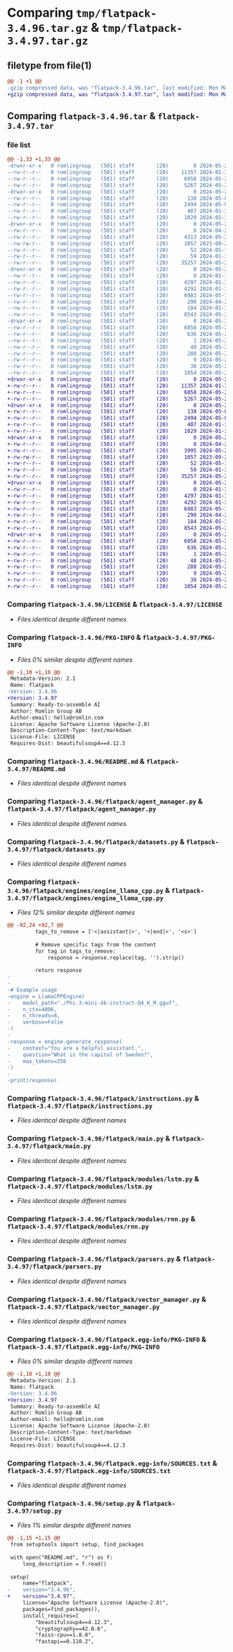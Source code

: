 # Comparing `tmp/flatpack-3.4.96.tar.gz` & `tmp/flatpack-3.4.97.tar.gz`

## filetype from file(1)

```diff
@@ -1 +1 @@
-gzip compressed data, was "flatpack-3.4.96.tar", last modified: Mon May 20 18:52:02 2024, max compression
+gzip compressed data, was "flatpack-3.4.97.tar", last modified: Mon May 20 19:08:11 2024, max compression
```

## Comparing `flatpack-3.4.96.tar` & `flatpack-3.4.97.tar`

### file list

```diff
@@ -1,33 +1,33 @@
-drwxr-xr-x   0 romlingroup   (501) staff       (20)        0 2024-05-20 18:52:02.418917 flatpack-3.4.96/
--rw-r--r--   0 romlingroup   (501) staff       (20)    11357 2024-01-31 06:56:56.000000 flatpack-3.4.96/LICENSE
--rw-r--r--   0 romlingroup   (501) staff       (20)     6058 2024-05-20 18:52:02.418642 flatpack-3.4.96/PKG-INFO
--rw-r--r--   0 romlingroup   (501) staff       (20)     5267 2024-05-20 17:36:41.000000 flatpack-3.4.96/README.md
-drwxr-xr-x   0 romlingroup   (501) staff       (20)        0 2024-05-20 18:52:02.416266 flatpack-3.4.96/flatpack/
--rw-r--r--   0 romlingroup   (501) staff       (20)      138 2024-05-02 14:39:05.000000 flatpack-3.4.96/flatpack/__init__.py
--rw-r--r--   0 romlingroup   (501) staff       (20)     2494 2024-05-02 07:38:12.000000 flatpack-3.4.96/flatpack/agent_manager.py
--rw-r--r--   0 romlingroup   (501) staff       (20)      407 2024-01-31 06:56:56.000000 flatpack-3.4.96/flatpack/config.py
--rw-r--r--   0 romlingroup   (501) staff       (20)     1029 2024-01-31 06:56:56.000000 flatpack-3.4.96/flatpack/datasets.py
-drwxr-xr-x   0 romlingroup   (501) staff       (20)        0 2024-05-20 18:52:02.417541 flatpack-3.4.96/flatpack/engines/
--rw-r--r--   0 romlingroup   (501) staff       (20)        0 2024-04-29 23:17:03.000000 flatpack-3.4.96/flatpack/engines/__init__.py
--rw-r--r--   0 romlingroup   (501) staff       (20)     4313 2024-05-20 18:46:04.000000 flatpack-3.4.96/flatpack/engines/engine_llama_cpp.py
--rw-rw-r--   0 romlingroup   (501) staff       (20)     1057 2023-09-28 21:46:27.000000 flatpack-3.4.96/flatpack/instructions.py
--rw-r--r--   0 romlingroup   (501) staff       (20)       52 2024-05-18 04:12:26.000000 flatpack-3.4.96/flatpack/load_engines.py
--rw-r--r--   0 romlingroup   (501) staff       (20)       59 2024-01-31 06:56:56.000000 flatpack-3.4.96/flatpack/load_modules.py
--rw-r--r--   0 romlingroup   (501) staff       (20)    35257 2024-05-20 16:30:51.000000 flatpack-3.4.96/flatpack/main.py
-drwxr-xr-x   0 romlingroup   (501) staff       (20)        0 2024-05-20 18:52:02.418019 flatpack-3.4.96/flatpack/modules/
--rw-r--r--   0 romlingroup   (501) staff       (20)        0 2024-01-31 06:56:56.000000 flatpack-3.4.96/flatpack/modules/__init__.py
--rw-r--r--   0 romlingroup   (501) staff       (20)     4297 2024-01-31 06:56:56.000000 flatpack-3.4.96/flatpack/modules/lstm.py
--rw-r--r--   0 romlingroup   (501) staff       (20)     4292 2024-01-31 06:56:56.000000 flatpack-3.4.96/flatpack/modules/rnn.py
--rw-r--r--   0 romlingroup   (501) staff       (20)     6983 2024-05-14 17:52:21.000000 flatpack-3.4.96/flatpack/parsers.py
--rw-r--r--   0 romlingroup   (501) staff       (20)      290 2024-04-27 11:31:48.000000 flatpack-3.4.96/flatpack/session_manager.py
--rw-r--r--   0 romlingroup   (501) staff       (20)      184 2024-01-31 06:56:56.000000 flatpack-3.4.96/flatpack/utils.py
--rw-r--r--   0 romlingroup   (501) staff       (20)     8543 2024-05-20 15:16:59.000000 flatpack-3.4.96/flatpack/vector_manager.py
-drwxr-xr-x   0 romlingroup   (501) staff       (20)        0 2024-05-20 18:52:02.418298 flatpack-3.4.96/flatpack.egg-info/
--rw-r--r--   0 romlingroup   (501) staff       (20)     6058 2024-05-20 18:52:02.000000 flatpack-3.4.96/flatpack.egg-info/PKG-INFO
--rw-r--r--   0 romlingroup   (501) staff       (20)      636 2024-05-20 18:52:02.000000 flatpack-3.4.96/flatpack.egg-info/SOURCES.txt
--rw-r--r--   0 romlingroup   (501) staff       (20)        1 2024-05-20 18:52:02.000000 flatpack-3.4.96/flatpack.egg-info/dependency_links.txt
--rw-r--r--   0 romlingroup   (501) staff       (20)       48 2024-05-20 18:52:02.000000 flatpack-3.4.96/flatpack.egg-info/entry_points.txt
--rw-r--r--   0 romlingroup   (501) staff       (20)      288 2024-05-20 18:52:02.000000 flatpack-3.4.96/flatpack.egg-info/requires.txt
--rw-r--r--   0 romlingroup   (501) staff       (20)        9 2024-05-20 18:52:02.000000 flatpack-3.4.96/flatpack.egg-info/top_level.txt
--rw-r--r--   0 romlingroup   (501) staff       (20)       38 2024-05-20 18:52:02.418973 flatpack-3.4.96/setup.cfg
--rw-r--r--   0 romlingroup   (501) staff       (20)     1054 2024-05-20 17:36:51.000000 flatpack-3.4.96/setup.py
+drwxr-xr-x   0 romlingroup   (501) staff       (20)        0 2024-05-20 19:08:11.479733 flatpack-3.4.97/
+-rw-r--r--   0 romlingroup   (501) staff       (20)    11357 2024-01-31 06:56:56.000000 flatpack-3.4.97/LICENSE
+-rw-r--r--   0 romlingroup   (501) staff       (20)     6058 2024-05-20 19:08:11.479538 flatpack-3.4.97/PKG-INFO
+-rw-r--r--   0 romlingroup   (501) staff       (20)     5267 2024-05-20 17:36:41.000000 flatpack-3.4.97/README.md
+drwxr-xr-x   0 romlingroup   (501) staff       (20)        0 2024-05-20 19:08:11.477717 flatpack-3.4.97/flatpack/
+-rw-r--r--   0 romlingroup   (501) staff       (20)      138 2024-05-02 14:39:05.000000 flatpack-3.4.97/flatpack/__init__.py
+-rw-r--r--   0 romlingroup   (501) staff       (20)     2494 2024-05-02 07:38:12.000000 flatpack-3.4.97/flatpack/agent_manager.py
+-rw-r--r--   0 romlingroup   (501) staff       (20)      407 2024-01-31 06:56:56.000000 flatpack-3.4.97/flatpack/config.py
+-rw-r--r--   0 romlingroup   (501) staff       (20)     1029 2024-01-31 06:56:56.000000 flatpack-3.4.97/flatpack/datasets.py
+drwxr-xr-x   0 romlingroup   (501) staff       (20)        0 2024-05-20 19:08:11.478741 flatpack-3.4.97/flatpack/engines/
+-rw-r--r--   0 romlingroup   (501) staff       (20)        0 2024-04-29 23:17:03.000000 flatpack-3.4.97/flatpack/engines/__init__.py
+-rw-r--r--   0 romlingroup   (501) staff       (20)     3995 2024-05-20 19:05:21.000000 flatpack-3.4.97/flatpack/engines/engine_llama_cpp.py
+-rw-rw-r--   0 romlingroup   (501) staff       (20)     1057 2023-09-28 21:46:27.000000 flatpack-3.4.97/flatpack/instructions.py
+-rw-r--r--   0 romlingroup   (501) staff       (20)       52 2024-05-18 04:12:26.000000 flatpack-3.4.97/flatpack/load_engines.py
+-rw-r--r--   0 romlingroup   (501) staff       (20)       59 2024-01-31 06:56:56.000000 flatpack-3.4.97/flatpack/load_modules.py
+-rw-r--r--   0 romlingroup   (501) staff       (20)    35257 2024-05-20 16:30:51.000000 flatpack-3.4.97/flatpack/main.py
+drwxr-xr-x   0 romlingroup   (501) staff       (20)        0 2024-05-20 19:08:11.479095 flatpack-3.4.97/flatpack/modules/
+-rw-r--r--   0 romlingroup   (501) staff       (20)        0 2024-01-31 06:56:56.000000 flatpack-3.4.97/flatpack/modules/__init__.py
+-rw-r--r--   0 romlingroup   (501) staff       (20)     4297 2024-01-31 06:56:56.000000 flatpack-3.4.97/flatpack/modules/lstm.py
+-rw-r--r--   0 romlingroup   (501) staff       (20)     4292 2024-01-31 06:56:56.000000 flatpack-3.4.97/flatpack/modules/rnn.py
+-rw-r--r--   0 romlingroup   (501) staff       (20)     6983 2024-05-14 17:52:21.000000 flatpack-3.4.97/flatpack/parsers.py
+-rw-r--r--   0 romlingroup   (501) staff       (20)      290 2024-04-27 11:31:48.000000 flatpack-3.4.97/flatpack/session_manager.py
+-rw-r--r--   0 romlingroup   (501) staff       (20)      184 2024-01-31 06:56:56.000000 flatpack-3.4.97/flatpack/utils.py
+-rw-r--r--   0 romlingroup   (501) staff       (20)     8543 2024-05-20 15:16:59.000000 flatpack-3.4.97/flatpack/vector_manager.py
+drwxr-xr-x   0 romlingroup   (501) staff       (20)        0 2024-05-20 19:08:11.479287 flatpack-3.4.97/flatpack.egg-info/
+-rw-r--r--   0 romlingroup   (501) staff       (20)     6058 2024-05-20 19:08:11.000000 flatpack-3.4.97/flatpack.egg-info/PKG-INFO
+-rw-r--r--   0 romlingroup   (501) staff       (20)      636 2024-05-20 19:08:11.000000 flatpack-3.4.97/flatpack.egg-info/SOURCES.txt
+-rw-r--r--   0 romlingroup   (501) staff       (20)        1 2024-05-20 19:08:11.000000 flatpack-3.4.97/flatpack.egg-info/dependency_links.txt
+-rw-r--r--   0 romlingroup   (501) staff       (20)       48 2024-05-20 19:08:11.000000 flatpack-3.4.97/flatpack.egg-info/entry_points.txt
+-rw-r--r--   0 romlingroup   (501) staff       (20)      288 2024-05-20 19:08:11.000000 flatpack-3.4.97/flatpack.egg-info/requires.txt
+-rw-r--r--   0 romlingroup   (501) staff       (20)        9 2024-05-20 19:08:11.000000 flatpack-3.4.97/flatpack.egg-info/top_level.txt
+-rw-r--r--   0 romlingroup   (501) staff       (20)       38 2024-05-20 19:08:11.479776 flatpack-3.4.97/setup.cfg
+-rw-r--r--   0 romlingroup   (501) staff       (20)     1054 2024-05-20 19:07:58.000000 flatpack-3.4.97/setup.py
```

### Comparing `flatpack-3.4.96/LICENSE` & `flatpack-3.4.97/LICENSE`

 * *Files identical despite different names*

### Comparing `flatpack-3.4.96/PKG-INFO` & `flatpack-3.4.97/PKG-INFO`

 * *Files 0% similar despite different names*

```diff
@@ -1,10 +1,10 @@
 Metadata-Version: 2.1
 Name: flatpack
-Version: 3.4.96
+Version: 3.4.97
 Summary: Ready-to-assemble AI
 Author: Romlin Group AB
 Author-email: hello@romlin.com
 License: Apache Software License (Apache-2.0)
 Description-Content-Type: text/markdown
 License-File: LICENSE
 Requires-Dist: beautifulsoup4==4.12.3
```

### Comparing `flatpack-3.4.96/README.md` & `flatpack-3.4.97/README.md`

 * *Files identical despite different names*

### Comparing `flatpack-3.4.96/flatpack/agent_manager.py` & `flatpack-3.4.97/flatpack/agent_manager.py`

 * *Files identical despite different names*

### Comparing `flatpack-3.4.96/flatpack/datasets.py` & `flatpack-3.4.97/flatpack/datasets.py`

 * *Files identical despite different names*

### Comparing `flatpack-3.4.96/flatpack/engines/engine_llama_cpp.py` & `flatpack-3.4.97/flatpack/engines/engine_llama_cpp.py`

 * *Files 12% similar despite different names*

```diff
@@ -92,24 +92,7 @@
         tags_to_remove = ['<|assistant|>', '<|end|>', '<s>']
 
         # Remove specific tags from the content
         for tag in tags_to_remove:
             response = response.replace(tag, '').strip()
 
         return response
-
-
-# Example usage
-engine = LlamaCPPEngine(
-    model_path="./Phi-3-mini-4k-instruct-Q4_K_M.gguf",
-    n_ctx=4096,
-    n_threads=8,
-    verbose=False
-)
-
-response = engine.generate_response(
-    context="You are a helpful assistant.",
-    question="What is the capital of Sweden?",
-    max_tokens=256
-)
-
-print(response)
```

### Comparing `flatpack-3.4.96/flatpack/instructions.py` & `flatpack-3.4.97/flatpack/instructions.py`

 * *Files identical despite different names*

### Comparing `flatpack-3.4.96/flatpack/main.py` & `flatpack-3.4.97/flatpack/main.py`

 * *Files identical despite different names*

### Comparing `flatpack-3.4.96/flatpack/modules/lstm.py` & `flatpack-3.4.97/flatpack/modules/lstm.py`

 * *Files identical despite different names*

### Comparing `flatpack-3.4.96/flatpack/modules/rnn.py` & `flatpack-3.4.97/flatpack/modules/rnn.py`

 * *Files identical despite different names*

### Comparing `flatpack-3.4.96/flatpack/parsers.py` & `flatpack-3.4.97/flatpack/parsers.py`

 * *Files identical despite different names*

### Comparing `flatpack-3.4.96/flatpack/vector_manager.py` & `flatpack-3.4.97/flatpack/vector_manager.py`

 * *Files identical despite different names*

### Comparing `flatpack-3.4.96/flatpack.egg-info/PKG-INFO` & `flatpack-3.4.97/flatpack.egg-info/PKG-INFO`

 * *Files 0% similar despite different names*

```diff
@@ -1,10 +1,10 @@
 Metadata-Version: 2.1
 Name: flatpack
-Version: 3.4.96
+Version: 3.4.97
 Summary: Ready-to-assemble AI
 Author: Romlin Group AB
 Author-email: hello@romlin.com
 License: Apache Software License (Apache-2.0)
 Description-Content-Type: text/markdown
 License-File: LICENSE
 Requires-Dist: beautifulsoup4==4.12.3
```

### Comparing `flatpack-3.4.96/flatpack.egg-info/SOURCES.txt` & `flatpack-3.4.97/flatpack.egg-info/SOURCES.txt`

 * *Files identical despite different names*

### Comparing `flatpack-3.4.96/setup.py` & `flatpack-3.4.97/setup.py`

 * *Files 1% similar despite different names*

```diff
@@ -1,15 +1,15 @@
 from setuptools import setup, find_packages
 
 with open("README.md", "r") as f:
     long_description = f.read()
 
 setup(
     name="flatpack",
-    version="3.4.96",
+    version="3.4.97",
     license="Apache Software License (Apache-2.0)",
     packages=find_packages(),
     install_requires=[
         "beautifulsoup4==4.12.3",
         "cryptography==42.0.6",
         "faiss-cpu==1.8.0",
         "fastapi==0.110.2",
```

